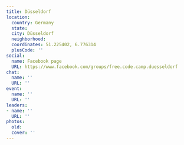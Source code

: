 ```yaml
---
title: Düsseldorf
location:
  country: Germany
  state: 
  city: Düsseldorf
  neighborhood: 
  coordinates: 51.225402, 6.776314
  plusCode: ''
social:
  name: Facebook page
  URL: https://www.facebook.com/groups/free.code.camp.duesseldorf
chat:
  name: ''
  URL: ''
event:
  name: ''
  URL: ''
leaders:
- name: ''
  URL: ''
photos:
  old: 
  cover: ''
---
```


